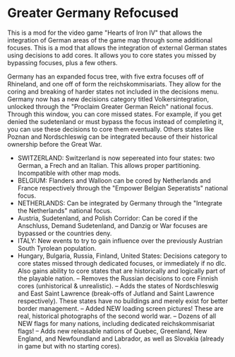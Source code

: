 # Greater Germany Refocused
This is a mod for the video game "Hearts of Iron IV" that allows the integration of German areas of the game map through some additional focuses.
This is a mod that allows the integration of external German states using decisions to add cores. It allows you to core states you missed by bypassing focuses, plus a few others.

Germany has an expanded focus tree, with five extra focuses off of Rhineland, and one off of form the reichskommisariats. They allow for the coring and breaking of harder states not included in the decisions menu.
Germany now has a new decisions category titled Volkersintegration, unlocked through the "Proclaim Greater German Reich" national focus. Through this window, you can core missed states. For example, if you get denied the sudetenland or must bypass the focus instead of completing it, you can use these decisions to core them eventually. Others states like Poznan and Nordschleswig can be integrated because of their historical ownership before the Great War.

- SWITZERLAND: Switzerland is now sepereated into four states: two German, a Frech and an Italian. This allows proper partitioning. Incompatible with other map mods.
- BELGIUM: Flanders and Walloon can be cored by Netherlands and France respectively through the "Empower Belgian Seperatists" national focus.
- NETHERLANDS: Can be integrated by Germany through the "Integrate the Netherlands" national focus.
- Austria, Sudetenland, and Polish Corridor: Can be cored if the Anschluss, Demand Sudetenland, and Danzig or War focuses are bypassed or the countries deny.
- ITALY: New events to try to gain influence over the previously Austrian South Tyrolean population.
- Hungary, Bulgaria, Russia, Finland, United States: Decisions category to core states missed through dedicated focuses, or immediately if no dlc. Also gains ability to core states that are historically and logically part of the playable nation.
– Removes the Russian decisions to core Finnish cores (unhistorical & unrealistic).
– Adds the states of Nordschleswig and East Saint Lawrence (break-offs of Jutland and Saint Lawrence respectively). These states have no buildings and merely exist for better border management.
– Added NEW loading screen pictures! These are real, historical photographs of the second world war.
– Dozens of all NEW flags for many nations, including dedicated reichskommisariat flags!
– Adds new releasable nations of Quebec, Greenland, New England, and Newfoundland and Labrador, as well as Slovakia (already in game but with no starting cores).
